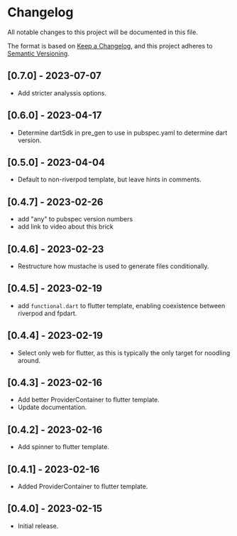 # Changelog

All notable changes to this project will be documented in this file.

The format is based on [Keep a Changelog](https://keepachangelog.com/en/1.0.0/),
and this project adheres to [Semantic Versioning](https://semver.org/spec/v2.0.0.html).

## [0.7.0] - 2023-07-07

- Add stricter analyssis options.

## [0.6.0] - 2023-04-17

- Determine dartSdk in pre_gen to use in pubspec.yaml to determine dart version.

## [0.5.0] - 2023-04-04

- Default to non-riverpod template, but leave hints in comments.

## [0.4.7] - 2023-02-26

- add "any" to pubspec version numbers
- add link to video about this brick

## [0.4.6] - 2023-02-23

- Restructure how mustache is used to generate files conditionally.

## [0.4.5] - 2023-02-19

- add `functional.dart` to flutter template, enabling coexistence between riverpod and fpdart.

## [0.4.4] - 2023-02-19

- Select only web for flutter, as this is typically the only target for noodling around.

## [0.4.3] - 2023-02-16

- Add better ProviderContainer to flutter template.
- Update documentation.

## [0.4.2] - 2023-02-16

- Add spinner to flutter template.

## [0.4.1] - 2023-02-16

- Added ProviderContainer to flutter template.

## [0.4.0] - 2023-02-15

- Initial release.

